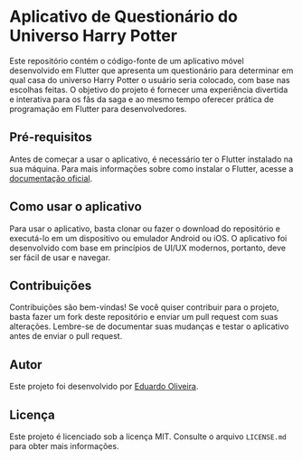 # Aplicativo de Questionário do Universo Harry Potter

Este repositório contém o código-fonte de um aplicativo móvel desenvolvido em Flutter que apresenta um questionário para determinar em qual casa do universo Harry Potter o usuário seria colocado, com base nas escolhas feitas. O objetivo do projeto é fornecer uma experiência divertida e interativa para os fãs da saga e ao mesmo tempo oferecer prática de programação em Flutter para desenvolvedores.

## Pré-requisitos

Antes de começar a usar o aplicativo, é necessário ter o Flutter instalado na sua máquina. Para mais informações sobre como instalar o Flutter, acesse a [documentação oficial](https://flutter.dev/docs/get-started/install).

## Como usar o aplicativo

Para usar o aplicativo, basta clonar ou fazer o download do repositório e executá-lo em um dispositivo ou emulador Android ou iOS. O aplicativo foi desenvolvido com base em princípios de UI/UX modernos, portanto, deve ser fácil de usar e navegar.

## Contribuições

Contribuições são bem-vindas! Se você quiser contribuir para o projeto, basta fazer um fork deste repositório e enviar um pull request com suas alterações. Lembre-se de documentar suas mudanças e testar o aplicativo antes de enviar o pull request.

## Autor

Este projeto foi desenvolvido por [Eduardo Oliveira](https://github.com/DevEduu).

## Licença

Este projeto é licenciado sob a licença MIT. Consulte o arquivo `LICENSE.md` para obter mais informações.
